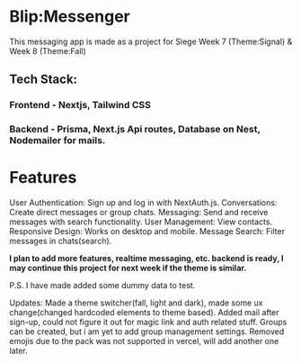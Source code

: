 # Blip:Messenger
This messaging app is made as a project for Siege Week 7 (Theme:Signal) & Week 8 (Theme:Fall)

## Tech Stack:
### Frontend - Nextjs, Tailwind CSS
### Backend - Prisma, Next.js Api routes, Database on Nest, Nodemailer for mails.

# Features
User Authentication: Sign up and log in with NextAuth.js.
Conversations: Create direct messages or group chats.
Messaging: Send and receive messages with search functionality.
User Management: View contacts.
Responsive Design: Works on desktop and mobile.
Message Search: Filter messages in chats(search).

**I plan to add more features, realtime messaging, etc. backend is ready, I may continue this project for next week if the theme is similar.**

P.S. I have made added some dummy data to test.

Updates: Made a theme switcher(fall, light and dark), made some ux change(changed hardcoded elements to theme based).
Added mail after sign-up, could not figure it out for magic link and auth related stuff.
Groups can be created, but i am yet to add group management settings.
Removed emojis due to the pack was not supported in vercel, will add another one later.

